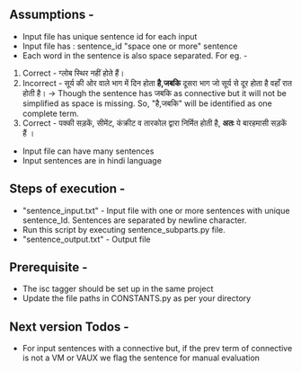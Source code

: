 ## Assumptions -
- Input file has unique sentence id for each input
- Input file has : sentence_id "space one or more" sentence
- Each word in the sentence is also space separated. For eg. - 
1. Correct - ग्लोब स्थिर नहीं होते हैं।
2. Incorrect - सूर्य की ओर वाले भाग में दिन होता **है,जबकि** दूसरा भाग जो सूर्य से दूर होता है वहाँ रात होती है। -> Though the sentence has जबकि as connective but it will not be simplified as space is missing. So, "है,जबकि" will be identified as one complete term.
3. Correct - पक्की सड़कें, सीमेंट, कंक्रीट व तारकोल द्वारा निर्मित होती है, **अतः** ये बारहमासी सड़कें हैं ।
- Input file can have many sentences
- Input sentences are in hindi language

## Steps of execution -
- "sentence_input.txt" - Input file with one or more sentences with unique sentence_Id. Sentences are separated by newline character.
- Run this script by executing sentence_subparts.py file.
- "sentence_output.txt" - Output file

## Prerequisite - 
- The isc tagger should be set up in the same project
- Update the file paths in CONSTANTS.py as per your directory

## Next version Todos -
- For input sentences with a connective but, if the prev term of connective is not a VM or VAUX we flag the sentence for manual evaluation
